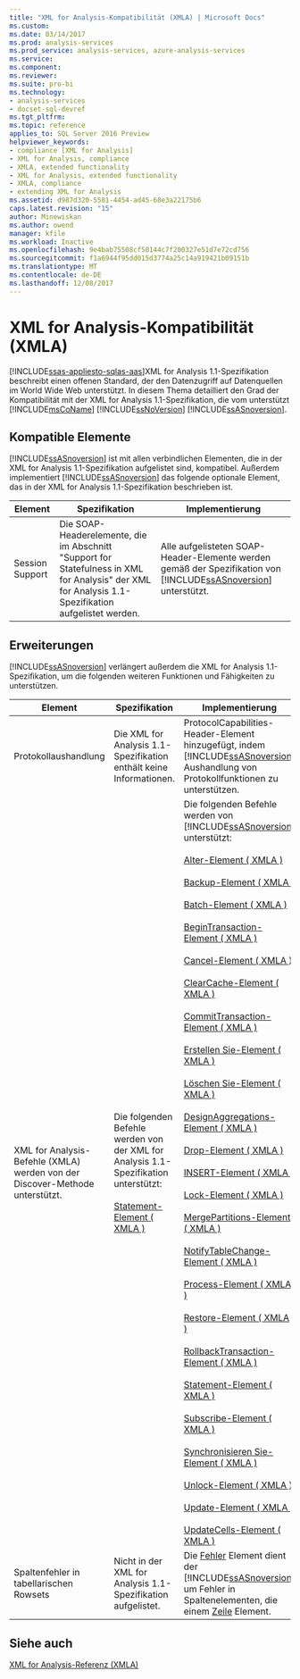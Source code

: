 ```yaml
---
title: "XML for Analysis-Kompatibilität (XMLA) | Microsoft Docs"
ms.custom: 
ms.date: 03/14/2017
ms.prod: analysis-services
ms.prod_service: analysis-services, azure-analysis-services
ms.service: 
ms.component: 
ms.reviewer: 
ms.suite: pro-bi
ms.technology:
- analysis-services
- docset-sql-devref
ms.tgt_pltfrm: 
ms.topic: reference
applies_to: SQL Server 2016 Preview
helpviewer_keywords:
- compliance [XML for Analysis]
- XML for Analysis, compliance
- XMLA, extended functionality
- XML for Analysis, extended functionality
- XMLA, compliance
- extending XML for Analysis
ms.assetid: d987d320-5581-4454-ad45-68e3a22175b6
caps.latest.revision: "15"
author: Minewiskan
ms.author: owend
manager: kfile
ms.workload: Inactive
ms.openlocfilehash: 9e4bab75508cf50144c7f200327e51d7e72cd756
ms.sourcegitcommit: f1a6944f95dd015d3774a25c14a919421b09151b
ms.translationtype: MT
ms.contentlocale: de-DE
ms.lasthandoff: 12/08/2017
---
```

# <a name="xml-for-analysis-compliance-xmla"></a>XML for Analysis-Kompatibilität (XMLA)
[!INCLUDE[ssas-appliesto-sqlas-aas](../../includes/ssas-appliesto-sqlas-aas.md)]XML for Analysis 1.1-Spezifikation beschreibt einen offenen Standard, der den Datenzugriff auf Datenquellen im World Wide Web unterstützt. In diesem Thema detailliert den Grad der Kompatibilität mit der XML for Analysis 1.1-Spezifikation, die vom unterstützt [!INCLUDE[msCoName](../../includes/msconame-md.md)] [!INCLUDE[ssNoVersion](../../includes/ssnoversion-md.md)] [!INCLUDE[ssASnoversion](../../includes/ssasnoversion-md.md)].  
  
## <a name="compliant-items"></a>Kompatible Elemente  
 [!INCLUDE[ssASnoversion](../../includes/ssasnoversion-md.md)] ist mit allen verbindlichen Elementen, die in der XML for Analysis 1.1-Spezifikation aufgelistet sind, kompatibel. Außerdem implementiert [!INCLUDE[ssASnoversion](../../includes/ssasnoversion-md.md)] das folgende optionale Element, das in der XML for Analysis 1.1-Spezifikation beschrieben ist.  
  
|Element|Spezifikation|Implementierung|  
|----------|-------------------|--------------------|  
|Session Support|Die SOAP-Headerelemente, die im Abschnitt "Support for Statefulness in XML for Analysis" der XML for Analysis 1.1-Spezifikation aufgelistet werden.|Alle aufgelisteten SOAP-Header-Elemente werden gemäß der Spezifikation von [!INCLUDE[ssASnoversion](../../includes/ssasnoversion-md.md)] unterstützt.|  
  
## <a name="extensions"></a>Erweiterungen  
 [!INCLUDE[ssASnoversion](../../includes/ssasnoversion-md.md)] verlängert außerdem die XML for Analysis 1.1-Spezifikation, um die folgenden weiteren Funktionen und Fähigkeiten zu unterstützen.  
  
|Element|Spezifikation|Implementierung|  
|----------|-------------------|--------------------|  
|Protokollaushandlung|Die XML for Analysis 1.1-Spezifikation enthält keine Informationen.|ProtocolCapabilities-Header-Element hinzugefügt, indem [!INCLUDE[ssASnoversion](../../includes/ssasnoversion-md.md)] Aushandlung von Protokollfunktionen zu unterstützen.|  
|XML for Analysis-Befehle (XMLA) werden von der Discover-Methode unterstützt.|Die folgenden Befehle werden von der XML for Analysis 1.1-Spezifikation unterstützt:<br /><br /> [Statement-Element &#40; XMLA &#41;](../../analysis-services/xmla/xml-elements-commands/statement-element-xmla.md)|Die folgenden Befehle werden von [!INCLUDE[ssASnoversion](../../includes/ssasnoversion-md.md)] unterstützt:<br /><br /> [Alter-Element &#40; XMLA &#41;](../../analysis-services/xmla/xml-elements-commands/alter-element-xmla.md)<br /><br /> [Backup-Element &#40; XMLA &#41;](../../analysis-services/xmla/xml-elements-commands/backup-element-xmla.md)<br /><br /> [Batch-Element &#40; XMLA &#41;](../../analysis-services/xmla/xml-elements-commands/batch-element-xmla.md)<br /><br /> [BeginTransaction-Element &#40; XMLA &#41;](../../analysis-services/xmla/xml-elements-commands/begintransaction-element-xmla.md)<br /><br /> [Cancel-Element &#40; XMLA &#41;](../../analysis-services/xmla/xml-elements-commands/cancel-element-xmla.md)<br /><br /> [ClearCache-Element &#40; XMLA &#41;](../../analysis-services/xmla/xml-elements-commands/clearcache-element-xmla.md)<br /><br /> [CommitTransaction-Element &#40; XMLA &#41;](../../analysis-services/xmla/xml-elements-commands/committransaction-element-xmla.md)<br /><br /> [Erstellen Sie-Element &#40; XMLA &#41;](../../analysis-services/xmla/xml-elements-commands/create-element-xmla.md)<br /><br /> [Löschen Sie-Element &#40; XMLA &#41;](../../analysis-services/xmla/xml-elements-commands/delete-element-xmla.md)<br /><br /> [DesignAggregations-Element &#40; XMLA &#41;](../../analysis-services/xmla/xml-elements-commands/designaggregations-element-xmla.md)<br /><br /> [Drop-Element &#40; XMLA &#41;](../../analysis-services/xmla/xml-elements-commands/drop-element-xmla.md)<br /><br /> [INSERT-Element &#40; XMLA &#41;](../../analysis-services/xmla/xml-elements-commands/insert-element-xmla.md)<br /><br /> [Lock-Element &#40; XMLA &#41;](../../analysis-services/xmla/xml-elements-commands/lock-element-xmla.md)<br /><br /> [MergePartitions-Element &#40; XMLA &#41;](../../analysis-services/xmla/xml-elements-commands/mergepartitions-element-xmla.md)<br /><br /> [NotifyTableChange-Element &#40; XMLA &#41;](../../analysis-services/xmla/xml-elements-commands/notifytablechange-element-xmla.md)<br /><br /> [Process-Element &#40; XMLA &#41;](../../analysis-services/xmla/xml-elements-commands/process-element-xmla.md)<br /><br /> [Restore-Element &#40; XMLA &#41;](../../analysis-services/xmla/xml-elements-commands/restore-element-xmla.md)<br /><br /> [RollbackTransaction-Element &#40; XMLA &#41;](../../analysis-services/xmla/xml-elements-commands/rollbacktransaction-element-xmla.md)<br /><br /> [Statement-Element &#40; XMLA &#41;](../../analysis-services/xmla/xml-elements-commands/statement-element-xmla.md)<br /><br /> [Subscribe-Element &#40; XMLA &#41;](../../analysis-services/xmla/xml-elements-commands/subscribe-element-xmla.md)<br /><br /> [Synchronisieren Sie-Element &#40; XMLA &#41;](../../analysis-services/xmla/xml-elements-commands/synchronize-element-xmla.md)<br /><br /> [Unlock-Element &#40; XMLA &#41;](../../analysis-services/xmla/xml-elements-commands/unlock-element-xmla.md)<br /><br /> [Update-Element &#40; XMLA &#41;](../../analysis-services/xmla/xml-elements-commands/update-element-xmla.md)<br /><br /> [UpdateCells-Element &#40; XMLA &#41;](../../analysis-services/xmla/xml-elements-commands/updatecells-element-xmla.md)|  
|Spaltenfehler in tabellarischen Rowsets|Nicht in der XML for Analysis 1.1-Spezifikation aufgelistet.|Die [Fehler](../../analysis-services/xmla/xml-elements-properties/error-element-xmla.md) Element dient der [!INCLUDE[ssASnoversion](../../includes/ssasnoversion-md.md)] um Fehler in Spaltenelementen, die einem [Zeile](../../analysis-services/xmla/xml-elements-properties/error-element-xmla.md) Element.|  
  
## <a name="see-also"></a>Siehe auch  
 [XML for Analysis-Referenz &#40;XMLA&#41;](../../analysis-services/xmla/xml-for-analysis-xmla-reference.md)  
  
  
